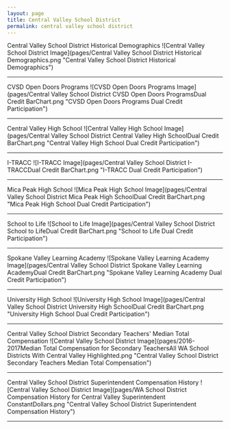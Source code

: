 ```yaml
---
layout: page
title: Central Valley School District
permalink: central valley school district
---
```



Central Valley School District Historical Demographics
![Central Valley School District Image](pages/Central Valley School District Historical Demographics.png "Central Valley School District Historical Demographics")

___

CVSD Open Doors Programs
![CVSD Open Doors Programs Image](pages/Central Valley School District CVSD Open Doors ProgramsDual Credit BarChart.png "CVSD Open Doors Programs Dual Credit Participation")

___

Central Valley High School
![Central Valley High School Image](pages/Central Valley School District Central Valley High SchoolDual Credit BarChart.png "Central Valley High School Dual Credit Participation")

___

I-TRACC
![I-TRACC Image](pages/Central Valley School District I-TRACCDual Credit BarChart.png "I-TRACC Dual Credit Participation")

___

Mica Peak High School
![Mica Peak High School Image](pages/Central Valley School District Mica Peak High SchoolDual Credit BarChart.png "Mica Peak High School Dual Credit Participation")

___

School to Life
![School to Life Image](pages/Central Valley School District School to LifeDual Credit BarChart.png "School to Life Dual Credit Participation")

___

Spokane Valley Learning Academy
![Spokane Valley Learning Academy Image](pages/Central Valley School District Spokane Valley Learning AcademyDual Credit BarChart.png "Spokane Valley Learning Academy Dual Credit Participation")

___

University High School
![University High School Image](pages/Central Valley School District University High SchoolDual Credit BarChart.png "University High School Dual Credit Participation")

___

Central Valley School District Secondary Teachers' Median Total Compensation
![Central Valley School District Image](pages/2016-2017Median Total Compensation for Secondary TeachersAll WA School Districts With Central Valley Highlighted.png "Central Valley School District Secondary Teachers Median Total Compensation")

___

Central Valley School District Superintendent Compensation History
![Central Valley School District Image](pages/WA School District Compensation History for Central Valley Superintendent ConstantDollars.png "Central Valley School District Superintendent Compensation History")

___

